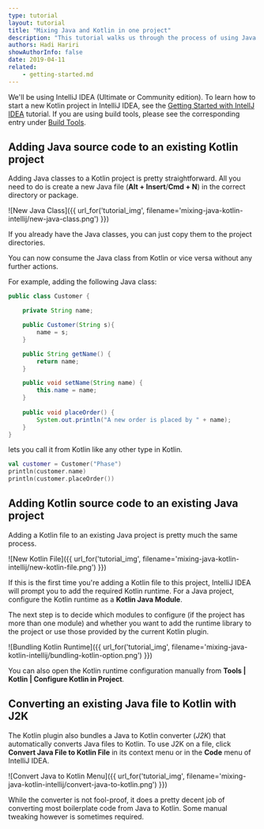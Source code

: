 ```yaml
---
type: tutorial
layout: tutorial
title: "Mixing Java and Kotlin in one project"
description: "This tutorial walks us through the process of using Java and Kotlin in a single IntelliJ IDEA project."
authors: Hadi Hariri
showAuthorInfo: false
date: 2019-04-11
related:
    - getting-started.md
---
```


We'll be using IntelliJ IDEA (Ultimate or Community edition). To learn how to start a new Kotlin project in IntelliJ IDEA, 
see the [Getting Started with IntellJ IDEA](jvm-get-started.html) tutorial. If you are using build tools, please see the corresponding
entry under [Build Tools](build-tools.html). 

## Adding Java source code to an existing Kotlin project
Adding Java classes to a Kotlin project is pretty straightforward. All you need to do is create a new Java file (__Alt + Insert__/__Cmd + N__) in the correct directory or package.

![New Java Class]({{ url_for('tutorial_img', filename='mixing-java-kotlin-intellij/new-java-class.png') }})

If you already have the Java classes, you can just copy them to the project directories.

You can now consume the Java сlass from Kotlin or vice versa without any further actions.
 
For example, adding the following Java class:

<div class="sample" markdown="1" theme="idea" mode="java">

``` java
public class Customer {

    private String name;

    public Customer(String s){
        name = s;
    }

    public String getName() {
        return name;
    }

    public void setName(String name) {
        this.name = name;
    }
    
    public void placeOrder() {
        System.out.println("A new order is placed by " + name);
    }
}
```
</div>

lets you call it from Kotlin like any other type in Kotlin.

<div class="sample" markdown="1" theme="idea" data-highlight-only>

```kotlin
val customer = Customer("Phase")
println(customer.name)
println(customer.placeOrder())
```
</div>


## Adding Kotlin source code to an existing Java project
Adding a Kotlin file to an existing Java project is pretty much the same process.

![New Kotlin File]({{ url_for('tutorial_img', filename='mixing-java-kotlin-intellij/new-kotlin-file.png') }})

If this is the first time you're adding a Kotlin file to this project, IntelliJ IDEA will prompt you to add the required Kotlin runtime.
For a Java project, configure the Kotlin runtime as a __Kotlin Java Module__.

The next step is to decide which modules to configure (if the project has more than one module) and whether you want to
add the runtime library to the project or use those provided by the current Kotlin plugin.

![Bundling Kotlin Runtime]({{ url_for('tutorial_img', filename='mixing-java-kotlin-intellij/bundling-kotlin-option.png') }})

You can also open the Kotlin runtime configuration manually from __Tools \| Kotlin \| Configure Kotlin in Project__.

## Converting an existing Java file to Kotlin with J2K

The Kotlin plugin also bundles a Java to Kotlin converter (_J2K_) that automatically converts Java files to Kotlin.
To use J2K on a file, click __Convert Java File to Kotlin File__ in its context menu or in the __Code__ menu of IntelliJ IDEA.

![Convert Java to Kotlin Menu]({{ url_for('tutorial_img', filename='mixing-java-kotlin-intellij/convert-java-to-kotlin.png') }})

While the converter is not fool-proof, it does a pretty decent job of converting most boilerplate code from Java to Kotlin. Some manual tweaking however is sometimes required.

